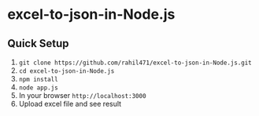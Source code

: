 # excel-to-json-in-Node.js

## Quick Setup

1) `git clone https://github.com/rahil471/excel-to-json-in-Node.js.git` <br>
2) `cd excel-to-json-in-Node.js` <br>
3) `npm install` <br>
4) `node app.js` <br>
5) In your browser `http://localhost:3000` <br>
6) Upload excel file and see result <br>
